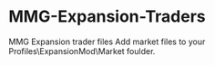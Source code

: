 # MMG-Expansion-Traders
MMG Expansion trader files
Add market files to your Profiles\ExpansionMod\Market foulder.
 

